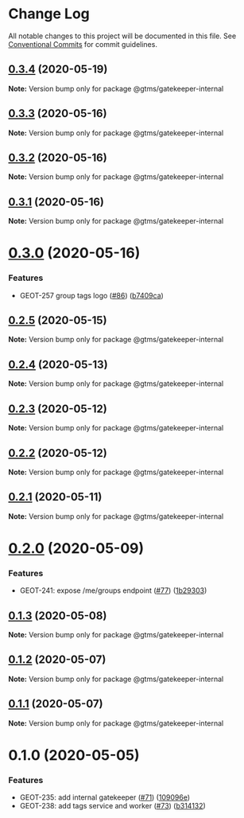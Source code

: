 # Change Log

All notable changes to this project will be documented in this file.
See [Conventional Commits](https://conventionalcommits.org) for commit guidelines.

## [0.3.4](https://github.com/mariusz-kabala/gtms-backend/compare/@gtms/gatekeeper-internal@0.3.3...@gtms/gatekeeper-internal@0.3.4) (2020-05-19)

**Note:** Version bump only for package @gtms/gatekeeper-internal





## [0.3.3](https://github.com/mariusz-kabala/gtms-backend/compare/@gtms/gatekeeper-internal@0.3.2...@gtms/gatekeeper-internal@0.3.3) (2020-05-16)

**Note:** Version bump only for package @gtms/gatekeeper-internal





## [0.3.2](https://github.com/mariusz-kabala/gtms-backend/compare/@gtms/gatekeeper-internal@0.3.1...@gtms/gatekeeper-internal@0.3.2) (2020-05-16)

**Note:** Version bump only for package @gtms/gatekeeper-internal





## [0.3.1](https://github.com/mariusz-kabala/gtms-backend/compare/@gtms/gatekeeper-internal@0.3.0...@gtms/gatekeeper-internal@0.3.1) (2020-05-16)

**Note:** Version bump only for package @gtms/gatekeeper-internal





# [0.3.0](https://github.com/mariusz-kabala/gtms-backend/compare/@gtms/gatekeeper-internal@0.2.5...@gtms/gatekeeper-internal@0.3.0) (2020-05-16)


### Features

* GEOT-257 group tags logo ([#86](https://github.com/mariusz-kabala/gtms-backend/issues/86)) ([b7409ca](https://github.com/mariusz-kabala/gtms-backend/commit/b7409ca33646c580717332765d63af9cd53025ed))





## [0.2.5](https://github.com/mariusz-kabala/gtms-backend/compare/@gtms/gatekeeper-internal@0.2.4...@gtms/gatekeeper-internal@0.2.5) (2020-05-15)

**Note:** Version bump only for package @gtms/gatekeeper-internal





## [0.2.4](https://github.com/mariusz-kabala/gtms-backend/compare/@gtms/gatekeeper-internal@0.2.3...@gtms/gatekeeper-internal@0.2.4) (2020-05-13)

**Note:** Version bump only for package @gtms/gatekeeper-internal





## [0.2.3](https://github.com/mariusz-kabala/gtms-backend/compare/@gtms/gatekeeper-internal@0.2.2...@gtms/gatekeeper-internal@0.2.3) (2020-05-12)

**Note:** Version bump only for package @gtms/gatekeeper-internal





## [0.2.2](https://github.com/mariusz-kabala/gtms-backend/compare/@gtms/gatekeeper-internal@0.2.1...@gtms/gatekeeper-internal@0.2.2) (2020-05-12)

**Note:** Version bump only for package @gtms/gatekeeper-internal





## [0.2.1](https://github.com/mariusz-kabala/gtms-backend/compare/@gtms/gatekeeper-internal@0.2.0...@gtms/gatekeeper-internal@0.2.1) (2020-05-11)

**Note:** Version bump only for package @gtms/gatekeeper-internal





# [0.2.0](https://github.com/mariusz-kabala/gtms-backend/compare/@gtms/gatekeeper-internal@0.1.3...@gtms/gatekeeper-internal@0.2.0) (2020-05-09)


### Features

* GEOT-241: expose /me/groups endpoint ([#77](https://github.com/mariusz-kabala/gtms-backend/issues/77)) ([1b29303](https://github.com/mariusz-kabala/gtms-backend/commit/1b29303b24758cf7e06c1f4b40156d467f4602d8))





## [0.1.3](https://github.com/mariusz-kabala/gtms-backend/compare/@gtms/gatekeeper-internal@0.1.2...@gtms/gatekeeper-internal@0.1.3) (2020-05-08)

**Note:** Version bump only for package @gtms/gatekeeper-internal





## [0.1.2](https://github.com/mariusz-kabala/gtms-backend/compare/@gtms/gatekeeper-internal@0.1.1...@gtms/gatekeeper-internal@0.1.2) (2020-05-07)

**Note:** Version bump only for package @gtms/gatekeeper-internal





## [0.1.1](https://github.com/mariusz-kabala/gtms-backend/compare/@gtms/gatekeeper-internal@0.1.0...@gtms/gatekeeper-internal@0.1.1) (2020-05-07)

**Note:** Version bump only for package @gtms/gatekeeper-internal





# 0.1.0 (2020-05-05)


### Features

* GEOT-235: add internal gatekeeper ([#71](https://github.com/mariusz-kabala/gtms-backend/issues/71)) ([109096e](https://github.com/mariusz-kabala/gtms-backend/commit/109096e31e7bfa633dab1f0358a085e1922c4884))
* GEOT-238: add tags service and worker ([#73](https://github.com/mariusz-kabala/gtms-backend/issues/73)) ([b314132](https://github.com/mariusz-kabala/gtms-backend/commit/b314132f9f36eab82a7ccf077cf6a278cb3df633))
